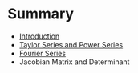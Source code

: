 # Summary

* [Introduction](README.md)
* [Taylor Series and Power Series](taylor_series_and_power_series.md)
* [Fourier Series](fourier_series.md)
* Jacobian Matrix and Determinant

